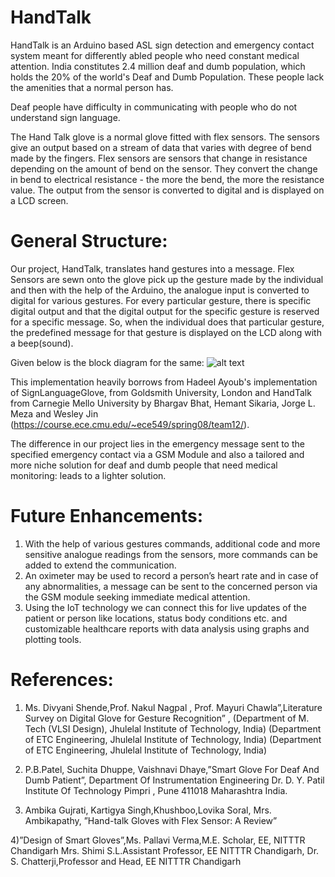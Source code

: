# HandTalk
HandTalk is an Arduino based ASL sign detection and emergency contact system meant for differently abled people who need constant medical attention.
India constitutes 2.4 million deaf and dumb population, which holds the 20% of the world's Deaf and Dumb Population. These people lack the amenities that a normal person has. 

Deaf people have difficulty in communicating with people who do not understand sign language. 

The Hand Talk glove is a normal glove fitted with flex sensors. The sensors give an output based on a stream of data that varies with degree of bend made by the fingers. Flex sensors are sensors that change in resistance depending on the amount of bend on the sensor. They convert the change in bend to electrical resistance - the more the bend, the more the resistance value. The output from the sensor is converted to digital and is displayed on a LCD screen.

# General Structure:
Our project, HandTalk, translates hand gestures into a message. Flex Sensors are sewn onto the glove pick up the gesture made by the individual and then with the help of the Arduino, the analogue input is converted to digital for various gestures. For every particular gesture, there is specific digital output and that the digital output for the specific gesture is reserved for a specific message. So, when the individual does that particular gesture, the predefined message for that gesture is displayed on the LCD along with a beep(sound).

Given below is the block diagram for the same:
![alt text](https://i.ibb.co/BLgDgB8/image.png)

This implementation heavily borrows from Hadeel Ayoub's implementation of SignLanguageGlove, from Goldsmith University, London and HandTalk from Carnegie Mello University by Bhargav Bhat, Hemant Sikaria, Jorge L. Meza and Wesley Jin (https://course.ece.cmu.edu/~ece549/spring08/team12/).

The difference in our project lies in the emergency message sent to the specified emergency contact via a GSM Module and also a tailored and more niche solution for deaf and dumb people that need medical monitoring: leads to a lighter solution.

# Future Enhancements:
1) With the help of various gestures commands, additional code and more sensitive analogue readings from the sensors, more commands can be added to extend the communication.
3) An oximeter may be used to record a person’s heart rate and in case of any abnormalities, a message can be sent to the concerned person via the GSM module seeking immediate medical attention.
4) Using the IoT technology we can connect this for live updates of the patient or person like locations, status body conditions etc. and customizable healthcare reports with data analysis using graphs and plotting tools.

# References:
1) Ms. Divyani Shende,Prof. Nakul Nagpal , Prof. Mayuri Chawla”,Literature Survey on Digital Glove for Gesture Recognition” , (Department of M. Tech (VLSI Design), Jhulelal Institute of Technology, India)  (Department of ETC Engineering, Jhulelal Institute of Technology, India)  (Department of ETC Engineering, Jhulelal Institute of Technology, India) 

2) P.B.Patel, Suchita Dhuppe, Vaishnavi Dhaye,”Smart Glove For Deaf And Dumb Patient”, Department Of Instrumentation Engineering Dr. D. Y. Patil Institute Of Technology Pimpri , Pune 411018 Maharashtra India.

3) Ambika Gujrati, Kartigya Singh,Khushboo,Lovika Soral, Mrs. Ambikapathy,
”Hand-talk Gloves with Flex Sensor: A Review”

4)”Design of Smart Gloves”,Ms. Pallavi Verma,M.E. Scholar, EE, NITTTR Chandigarh
Mrs. Shimi S.L.Assistant Professor, EE NITTTR Chandigarh, Dr. S. Chatterji,Professor and Head, EE NITTTR Chandigarh
